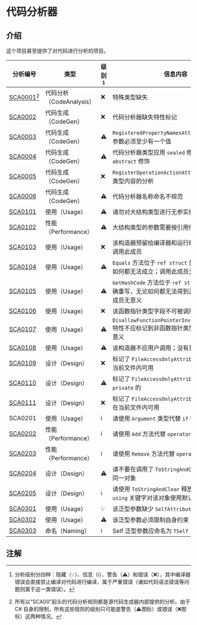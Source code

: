 # 代码分析器

## 介绍

这个项目甚至提供了对代码进行分析的项目。

| 分析编号               | 类型                     | 级别[^1] | 信息内容                                                     |
| ---------------------- | ------------------------ | -------- | ------------------------------------------------------------ |
| [SCA0001](sca0001)[^2] | 代码分析（CodeAnalysis） | ❌        | 特殊类型缺失                                                 |
| [SCA0002](sca0002)     | 代码生成（CodeGen）      | ❌        | 代码分析器缺失特性标记                                       |
| [SCA0003](sca0003)     | 代码生成（CodeGen）      | ⚠        | `RegisteredPropertyNamesAttribute` 的第二个参数必须至少有一个值 |
| [SCA0004](sca0004)     | 代码生成（CodeGen）      | ⚠        | 代码分析器类型应用 `sealed` 修饰，并且不能用 `abstract` 修饰 |
| [SCA0005](sca0005)     | 代码生成（CodeGen）      | ❌        | `RegisterOperationActionAttribute` 不支持该类型内容的分析    |
| [SCA0006](sca0006)     | 代码生成（CodeGen）      | ⚠        | 代码分析器名称命名不规范                                     |
| [SCA0101](sca0101)     | 使用（Usage）            | ⚠        | 请勿对大结构类型进行无参实例化                               |
| [SCA0102](sca0102)     | 性能（Performance）      | ⚠        | 大结构类型的参数需要按引用传递                               |
| [SCA0103](sca0103)     | 使用（Usage）            | ❌        | 该构造器预留给编译器和运行时调用，用户不应调用此成员         |
| [SCA0104](sca0104)     | 使用（Usage）            | ⚠        | `Equals` 方法位于 `ref struct` 类型的重写，无论如何都无法成立；调用此成员无意义 |
| [SCA0105](sca0105)     | 使用（Usage）            | ⚠        | `GetHashCode` 方法位于 `ref struct` 类型尚未正确重写，无论如何都无法得到正确结果；调用此成员无意义 |
| [SCA0106](sca0106)     | 使用（Usage）            | ❌        | 该函数指针类型字段不可被调用                                 |
| [SCA0107](sca0107)     | 使用（Usage）            | ⚠        | `DisallowFunctionPointerInvocationAttribute` 特性不应标记到非函数指针类型的字段上；没有意义 |
| [SCA0108](sca0108)     | 使用（Usage）            | ⚠        | 该构造器不应用户调用；没有意义                               |
| [SCA0109](sca0109)     | 设计（Design）           | ❌        | 标记了 `FileAccessOnlyAttribute` 的字段只能在当前文件内可用  |
| [SCA0110](sca0110)     | 设计（Design）           | ⚠        | 标记了 `FileAccessOnlyAttribute` 的字段不能是 `private` 的   |
| [SCA0111](sca0111)     | 设计（Design）           | ❌        | 标记了 `FileAccessOnlyAttribute` 的构造器只能在当前文件内可用 |
| SCA0201                | 使用（Usage）            | ℹ        | 请使用 `Argument` 类型代替 `if` 判断                         |
| [SCA0202](sca0202)     | 性能（Performance）      | ℹ        | 请使用 `Add` 方法代替 `operator +` 运算符                    |
| [SCA0203](sca0203)     | 性能（Performance）      | ℹ        | 请使用 `Remove` 方法代替 `operator -` 运算符                 |
| [SCA0204](sca0204)     | 设计（Design）           | ⚠        | 请不要在调用了 `ToStringAndClear` 之后仍使用同一对象         |
| [SCA0205](sca0205)     | 设计（Design）           | ℹ        | 请使用 `ToStringAndClear` 释放内存；请勿使用 `using` 关键字对该对象使用默认的释放行为 |
| [SCA0301](sca0301)     | 使用（Usage）            | 💡        | 该泛型参数缺少 `SelfAttribute` 特性                          |
| [SCA0302](sca0302)     | 使用（Usage）            | ⚠        | 该泛型参数必须限制自身约束                                   |
| [SCA0303](sca0303)     | 命名（Naming）           | ℹ        | Self 泛型参数应命名为 `TSelf`                                |

## 注解

[^1]: 分析级别分四种：隐藏（💡）、信息（ℹ）、警告（⚠）和错误（❌），其中编译器错误会直接禁止编译对代码进行编译，属于严重错误（诸如代码语法错误等问题则属于这一类错误）。
[^2]: 所有以“SCA00”起头的代码分析规则都是源代码生成器内部提供的分析。由于 C# 自身的限制，所有这些规则的级别只可能是警告（⚠图标）或错误（❌图标）这两种情况。

